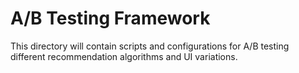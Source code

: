 # A/B Testing Framework
This directory will contain scripts and configurations for A/B testing different recommendation algorithms and UI variations.
